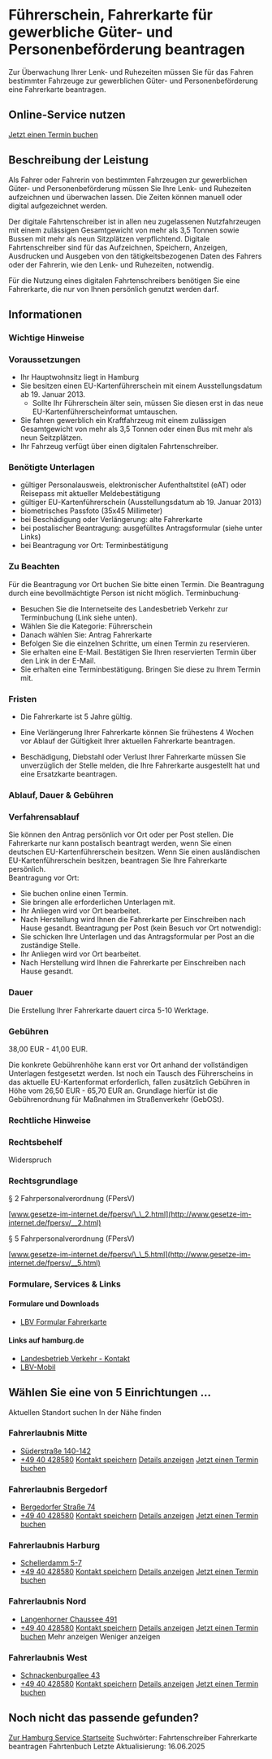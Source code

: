 # Führerschein, Fahrerkarte für gewerbliche Güter- und Personenbeförderung beantragen
Zur Überwachung Ihrer Lenk- und Ruhezeiten müssen Sie für das Fahren bestimmter Fahrzeuge zur gewerblichen Güter- und Personenbeförderung eine Fahrerkarte beantragen.

## Online-Service nutzen
[Jetzt einen Termin buchen](https://lbv-termine.de/frontend/index.php)

## Beschreibung der Leistung
Als Fahrer oder Fahrerin von bestimmten Fahrzeugen zur gewerblichen Güter- und Personenbeförderung müssen Sie Ihre Lenk- und Ruhezeiten aufzeichnen und überwachen lassen. Die Zeiten können manuell oder digital aufgezeichnet werden.  

Der digitale Fahrtenschreiber ist in allen neu zugelassenen Nutzfahrzeugen mit einem zulässigen Gesamtgewicht von mehr als 3,5 Tonnen sowie Bussen mit mehr als neun Sitzplätzen verpflichtend. Digitale Fahrtenschreiber sind für das Aufzeichnen, Speichern, Anzeigen, Ausdrucken und Ausgeben von den tätigkeitsbezogenen Daten des Fahrers oder der Fahrerin, wie den Lenk- und Ruhezeiten, notwendig.  

Für die Nutzung eines digitalen Fahrtenschreibers benötigen Sie eine Fahrerkarte, die nur von Ihnen persönlich genutzt werden darf.

## Informationen

### Wichtige Hinweise

### Voraussetzungen
* Ihr Hauptwohnsitz liegt in Hamburg
* Sie besitzen einen EU-Kartenführerschein mit einem Ausstellungsdatum ab 19. Januar 2013.
  + Sollte Ihr Führerschein älter sein, müssen Sie diesen erst in das neue EU-Kartenführerscheinformat umtauschen.
* Sie fahren gewerblich ein Kraftfahrzeug mit einem zulässigen Gesamtgewicht von mehr als 3,5 Tonnen oder einen Bus mit mehr als neun Seitzplätzen.
* Ihr Fahrzeug verfügt über einen digitalen Fahrtenschreiber.

### Benötigte Unterlagen
* gültiger Personalausweis, elektronischer Aufenthaltstitel (eAT) oder Reisepass mit aktueller Meldebestätigung
* gültiger EU-Kartenführerschein (Ausstellungsdatum ab 19. Januar 2013)
* biometrisches Passfoto (35x45 Millimeter)
* bei Beschädigung oder Verlängerung: alte Fahrerkarte
* bei postalischer Beantragung: ausgefülltes Antragsformular (siehe unter Links)
* bei Beantragung vor Ort: Terminbestätigung

### Zu Beachten
Für die Beantragung vor Ort buchen Sie bitte einen Termin. Die Beantragung durch eine bevollmächtigte Person ist nicht möglich.
Terminbuchung·
* Besuchen Sie die Internetseite des Landesbetrieb Verkehr zur Terminbuchung (Link siehe unten).
* Wählen Sie die Kategorie: Führerschein
* Danach wählen Sie: Antrag Fahrerkarte
* Befolgen Sie die einzelnen Schritte, um einen Termin zu reservieren.
* Sie erhalten eine E-Mail. Bestätigen Sie Ihren reservierten Termin über den Link in der E-Mail.
* Sie erhalten eine Terminbestätigung. Bringen Sie diese zu Ihrem Termin mit.

### Fristen

* Die Fahrerkarte ist 5 Jahre gültig.

* Eine Verlängerung Ihrer Fahrerkarte können Sie frühestens 4 Wochen vor Ablauf der Gültigkeit Ihrer aktuellen Fahrerkarte beantragen.

* Beschädigung, Diebstahl oder Verlust Ihrer Fahrerkarte müssen Sie unverzüglich der Stelle melden, die Ihre Fahrerkarte ausgestellt hat und eine Ersatzkarte beantragen.

### Ablauf, Dauer & Gebühren

### Verfahrensablauf
Sie können den Antrag persönlich vor Ort oder per Post stellen. Die Fahrerkarte nur kann postalisch beantragt werden, wenn Sie einen deutschen EU-Kartenführerschein besitzen. Wenn Sie einen ausländischen EU-Kartenführerschein besitzen, beantragen Sie Ihre Fahrerkarte persönlich.  
Beantragung vor Ort:
* Sie buchen online einen Termin.
* Sie bringen alle erforderlichen Unterlagen mit.
* Ihr Anliegen wird vor Ort bearbeitet.
* Nach Herstellung wird Ihnen die Fahrerkarte per Einschreiben nach Hause gesandt.
Beantragung per Post (kein Besuch vor Ort notwendig):
* Sie schicken Ihre Unterlagen und das Antragsformular per Post an die zuständige Stelle.
* Ihr Anliegen wird vor Ort bearbeitet.
* Nach Herstellung wird Ihnen die Fahrerkarte per Einschreiben nach Hause gesandt.

### Dauer
Die Erstellung Ihrer Fahrerkarte dauert circa 5-10 Werktage.

### Gebühren
38,00 EUR - 41,00 EUR.  

Die konkrete Gebührenhöhe kann erst vor Ort anhand der vollständigen Unterlagen festgesetzt werden. Ist noch ein Tausch des Führerscheins in das aktuelle EU-Kartenformat erforderlich, fallen zusätzlich Gebühren in Höhe vom 26,50 EUR - 65,70 EUR an. Grundlage hierfür ist die Gebührenordnung für Maßnahmen im Straßenverkehr (GebOSt).

### Rechtliche Hinweise

### Rechtsbehelf
Widerspruch

### Rechtsgrundlage
§ 2 Fahrpersonalverordnung (FPersV)  

[www.gesetze-im-internet.de/fpersv/\_\_2.html](http://www.gesetze-im-internet.de/fpersv/__2.html)  

§ 5 Fahrpersonalverordnung (FPersV)  

[www.gesetze-im-internet.de/fpersv/\_\_5.html](http://www.gesetze-im-internet.de/fpersv/__5.html)

### Formulare, Services & Links

#### Formulare und Downloads
* [LBV Formular Fahrerkarte](https://www.hamburg.de/resource/blob/573942/f9b9152c14c0791f90deaeba61fc2e67/antrag-fahrerkarte-data.pdf)

#### Links auf hamburg.de
* [Landesbetrieb Verkehr - Kontakt](https://www.hamburg.de/verkehr/lbv/kontakt)
* [LBV-Mobil](https://www.hamburg.de/verkehr/lbv/wir-ueber-uns/kontakt-413860)

## Wählen Sie eine von 5 Einrichtungen ...
Aktuellen Standort suchen
In der Nähe finden

### Fahrerlaubnis Mitte
* [Süderstraße 140-142](#)
* [+49 40 428580](tel:+4940428580 "+49 40 428580")
[Kontakt speichern](//iason.hamburg.de/befi/info/vcard/111101711/ "Kontakt speichern") 
[Details anzeigen](/service/info/111101711/)   [Jetzt einen Termin buchen](https://lbv-termine.de/frontend/index.php)

### Fahrerlaubnis Bergedorf
* [Bergedorfer Straße 74](#)
* [+49 40 428580](tel:+4940428580 "+49 40 428580")
[Kontakt speichern](//iason.hamburg.de/befi/info/vcard/111101717/ "Kontakt speichern") 
[Details anzeigen](/service/info/111101717/)   [Jetzt einen Termin buchen](https://lbv-termine.de/frontend/index.php)

### Fahrerlaubnis Harburg
* [Schellerdamm 5-7](#)
* [+49 40 428580](tel:+4940428580 "+49 40 428580")
[Kontakt speichern](//iason.hamburg.de/befi/info/vcard/111101713/ "Kontakt speichern") 
[Details anzeigen](/service/info/111101713/)   [Jetzt einen Termin buchen](https://lbv-termine.de/frontend/index.php)

### Fahrerlaubnis Nord
* [Langenhorner Chaussee 491](#)
* [+49 40 428580](tel:+4940428580 "+49 40 428580")
[Kontakt speichern](//iason.hamburg.de/befi/info/vcard/111101719/ "Kontakt speichern") 
[Details anzeigen](/service/info/111101719/)   [Jetzt einen Termin buchen](https://lbv-termine.de/frontend/index.php)
Mehr anzeigen Weniger anzeigen

### Fahrerlaubnis West
* [Schnackenburgallee 43](#)
* [+49 40 428580](tel:+4940428580 "+49 40 428580")
[Kontakt speichern](//iason.hamburg.de/befi/info/vcard/111101715/ "Kontakt speichern") 
[Details anzeigen](/service/info/111101715/)   [Jetzt einen Termin buchen](https://lbv-termine.de/frontend/index.php)

## Noch nicht das passende gefunden?
 [Zur Hamburg Service Startseite](/service/)
Suchwörter: Fahrtenschreiber Fahrerkarte beantragen Fahrtenbuch
Letzte Aktualisierung: 16.06.2025